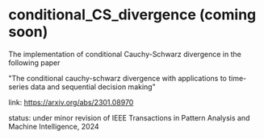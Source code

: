 # conditional_CS_divergence (coming soon)

The implementation of conditional Cauchy-Schwarz divergence in the following paper

"The conditional cauchy-schwarz divergence with applications to time-series data and sequential decision making"

link: https://arxiv.org/abs/2301.08970

status: under minor revision of IEEE Transactions in Pattern Analysis and Machine Intelligence, 2024
